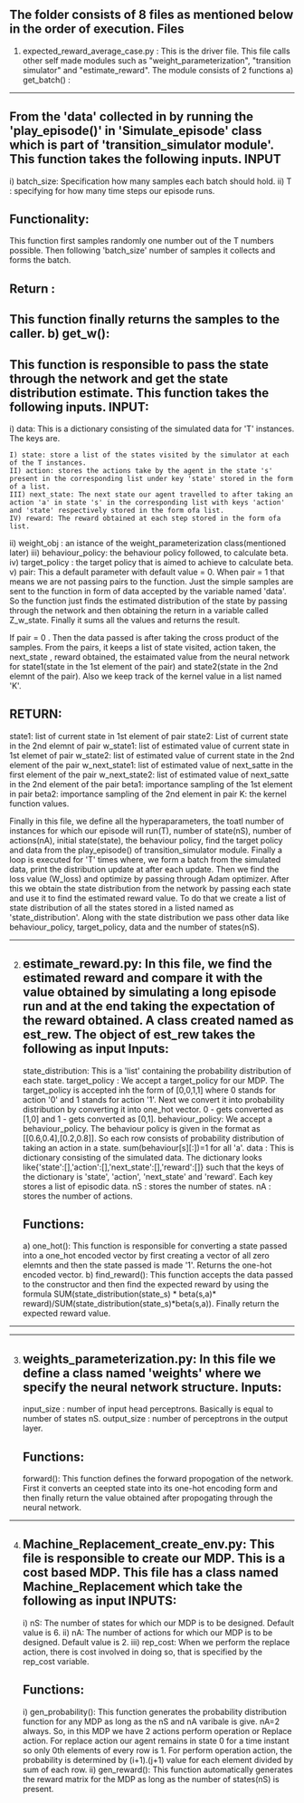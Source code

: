 The folder consists of 8 files as mentioned below in the order of execution.
Files
--------
1) expected_reward_average_case.py :  This is the driver file. This file calls other self made modules such as "weight_parameterization", "transition simulator" and "estimate_reward".
            The module consists of 2 functions
  a) get_batch() :
  -----------------
  From the 'data' collected in by running the 'play_episode()' in 'Simulate_episode' class which is part of 'transition_simulator module'. This function takes the following 
  inputs.
  INPUT
  ------
  i) batch_size: Specification how many samples each batch should hold.
  ii) T : specifying for how many time steps our episode runs.
  
  Functionality:
  --------------
  This function first samples randomly one number out of the T numbers possible. Then following 'batch_size' number of samples it collects and forms the batch.
  
  Return :
  ---------
  This function finally returns the samples to the caller.
 b) get_w():
 --------------
 This function is responsible to pass the state through the network and get the state distribution estimate. This function takes the following inputs.
 INPUT:
 -------
   i) data: This is a dictionary consisting of the simulated data for 'T' instances. The keys are.

    I) state: store a list of the states visited by the simulator at each of the T instances.
    II) action: stores the actions take by the agent in the state 's' present in the corresponding list under key 'state' stored in the form of a list.
    III) next_state: The next state our agent travelled to after taking an action 'a' in state 's' in the corresponding list with keys 'action' and 'state' respectively stored in the form ofa list.
    IV) reward: The reward obtained at each step stored in the form ofa list.

   ii) weight_obj : an istance of the weight_parameterization class(mentioned later)
   iii) behaviour_policy: the behaviour policy followed, to calculate beta.
   iv) target_policy : the target policy that is aimed to achieve to calculate beta.
   v) pair: This a default parameter with default value = 0. When pair = 1 that means we are not passing pairs to the function. Just the simple samples are sent to the function
   in form of data accepted by the variable named 'data'. So the function just finds the estimated distribution of the state by passing through the network and then obtaining the return 
   in a variable called Z_w_state. Finally it sums all the values and returns the result.

   If pair = 0 . Then the data passed is after taking the cross product of the samples. From the pairs, it keeps a list of state visited, action taken, the next_state , reward obtained,
   the estaimated value from the neural network for state1(state in the 1st element of the pair) and state2(state in the 2nd elemnt of the pair). Also we keep track of the kernel value
   in a list named 'K'.

   RETURN:
   --------
   state1: list of current state in 1st element of pair
   state2: List of current state in the 2nd elemnt of pair
   w_state1: list of estimated value of current state in 1st elemet of pair
   w_state2: list of estimated value of current state in the 2nd element of the pair
   w_next_state1: list of estimated value of next_satte in the first element of the pair
   w_next_state2: list of estimated value of next_satte in the 2nd element of the pair
   beta1: importance sampling of the 1st element in pair
   beta2: importance sampling of the 2nd element in pair
   K: the kernel function values.

   Finally in this file, we define all the hyperaparameters, the toatl number of instances for which our episode will run(T), number of state(nS), number of actions(nA), 
   initial state(state), the behaviour policy, find the target policy and data from the play_episode() of transition_simulator module. Finally a loop is executed for 'T' times
   where, we form a batch from the simulated data, print the distribution update at after each update. Then we find the loss value (W_loss) and optimize by passing through Adam
  optimizer.
  After this we obtain the state distribution from the network by passing each state and use it to find the estimated reward value. To do that we create a list of state distribution
  of all the states stored in a listed named as 'state_distribution'. Along with the state distribution we pass other data like behaviour_policy, target_policy, data and the number of states(nS).
_______________________________________________________________________________________________________________________________________________________________________________________________________
2) estimate_reward.py: In this file, we find the estimated reward and compare it with the value obtained by simulating a long episode run and at the end taking the         expectation of the reward obtained.
    A class created named as est_rew. The object of est_rew takes the following as input
    Inputs:
    --------
    state_distribution: This is a 'list' containing the probability distribution of each state.
    target_policy    : We accept a target_policy for our MDP. The target_policy is accepted inh the form of [0,0,1,1] where 0 stands for action '0' 
    and 1 stands for action '1'. Next we convert it into probability distribution by converting it into one_hot vector. 0 - gets converted as [1,0] 
    and 1 - gets converted as [0,1].
    behaviour_policy: We accept a behaviour_policy. The behaviour policy is given in the format as [[0.6,0.4],[0.2,0.8]]. So each row consists of
    probability distribution of taking an action in a state. sum(behaviour[s][:])=1 for all 'a'.
    data           : This is dictionary consisting of the simulated data. The dictionary looks like{'state':[],'action':[],'next_state':[],'reward':[]}
    such that the keys of the dictionary is 'state', 'action', 'next_state' and 'reward'. Each key stores a list of episodic data.
    nS            : stores the number of states.
    nA           : stores the number of actions.
    
    Functions:
    -----------
    a) one_hot(): This function is responsible for converting a state passed into a one_hot encoded vector by first creating a vector of all zero elemnts and then the       state passed is made '1'. Returns the one-hot encoded vector.
    b) find_reward(): This function accepts the data passed to the constructor and then find the expected reward by using the formula SUM(state_distribution(state_s) * beta(s,a)* reward)/SUM(state_distribution(state_s)*beta(s,a)).
    Finally return the expected reward value.
____________________________________________________________________________________________________________________________________________________________________
____________________
3) weights_parameterization.py: In this file we define a class named 'weights' where we specify the neural network structure. 
    Inputs:
    -------
    input_size  : number of input head perceptrons. Basically is equal to number of states nS.
    output_size : number of perceptrons in the output layer.
    
    Functions:
    -----------
    forward(): This function defines the forward propogation of the network. First it converts an ceepted state into its one-hot encoding form and then finally return the value obtained after propogating through the neural network.
______________________________________________________________________________________________________________________________________________________________________________________________
4) Machine_Replacement_create_env.py: This file is responsible to create our MDP. This is a cost based MDP. This file has a class named Machine_Replacement which take the following as input
     INPUTS:
     --------
     i) nS: The number of states for which our MDP is to be designed. Default value is 6.
     ii) nA: The number of actions for which our MDP is to be designed. Default value is 2.
     iii) rep_cost: When we perform the replace action, there is cost involved in doing so, that is specified by the rep_cost variable.
     
     Functions:
     ----------
     i) gen_probability(): This function generates the probability distribution function for any MDP as long as the nS and nA varibale is give. nA=2 always. So, in             this MDP we have 2 actions perform operation or Replace action. For replace action our agent remains in state 0 for a time instant so only 0th elements of             every row is 1. For perform operation action, the probability is determined by (i+1).(j+1) value for each element divided by sum of each row.
     ii) gen_reward(): This function automatically generates the reward matrix for the MDP as long as the number of states(nS) is present.

